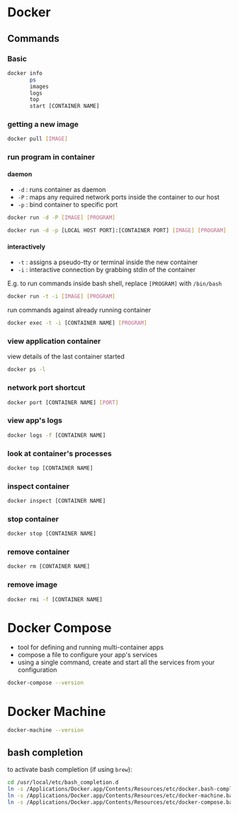 # Docker

## Commands

### Basic

```sh
docker info
       ps
       images
       logs
       top
       start [CONTAINER NAME]
```

### getting a new image

```sh
docker pull [IMAGE]
```

### run program in container

#### daemon

* `-d` : runs container as daemon
* `-P` : maps any required network ports inside the container to our host
* `-p` : bind container to specific port

```sh
docker run -d -P [IMAGE] [PROGRAM]

docker run -d -p [LOCAL HOST PORT]:[CONTAINER PORT] [IMAGE] [PROGRAM]
```

#### interactively

* `-t` : assigns a pseudo-tty or terminal inside the new container
* `-i` : interactive connection by grabbing stdin of the container

E.g. to run commands inside bash shell, replace `[PROGRAM]` with `/bin/bash`
```sh
docker run -t -i [IMAGE] [PROGRAM]
```

run commands against already running container
```sh
docker exec -t -i [CONTAINER NAME] [PROGRAM]
```

### view application container

view details of the last container started
```sh
docker ps -l
```

### network port shortcut

```sh
docker port [CONTAINER NAME] [PORT]
```

### view app's logs

```sh
docker logs -f [CONTAINER NAME]
```

### look at container's processes

```sh
docker top [CONTAINER NAME]
```

### inspect container

```sh
docker inspect [CONTAINER NAME]
```

### stop container

```sh
docker stop [CONTAINER NAME]
```

### remove container

```sh
docker rm [CONTAINER NAME]
```

### remove image

```sh
docker rmi -f [CONTAINER NAME]
```

# Docker Compose

* tool for defining and running multi-container apps
* compose a file to configure your app's services
* using a single command, create and start all the services from your configuration

```sh
docker-compose --version
```

# Docker Machine

```sh
docker-machine --version
```

## bash completion

to activate bash completion (if using `brew`):
```sh
cd /usr/local/etc/bash_completion.d
ln -s /Applications/Docker.app/Contents/Resources/etc/docker.bash-completion
ln -s /Applications/Docker.app/Contents/Resources/etc/docker-machine.bash-completion
ln -s /Applications/Docker.app/Contents/Resources/etc/docker-compose.bash-completion
```
